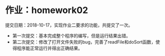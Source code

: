 # 作业：homework02<br>
提交日期：2018-10-17，实现作业二要求的功能，共提交了一次。<br>
* 第一次提交：基本完成整个程序的编写，但是运行结果出错。<br>
* 第二次提交：修改了打开文件失败的bug，完善了readFile和doSort函数，使得程序能正常运行并得出正确结果。<br>
